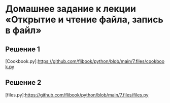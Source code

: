 # Домашнее задание к лекции «Открытие и чтение файла, запись в файл»

## Решение 1

[Cookbook.py]:https://github.com/flibook/python/blob/main/7.files/cookbook.py <br />

## Решение 2

[files.py]:https://github.com/flibook/python/blob/main/7.files/files.py<br />